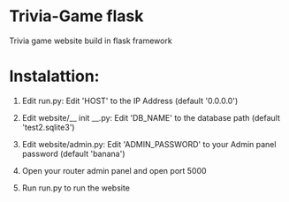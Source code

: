 # Trivia-Game flask
Trivia game website build in flask framework

# Instalattion:
1. Edit run.py:
  Edit 'HOST' to the IP Address (default '0.0.0.0') 
2. Edit website/__ init __.py:
  Edit 'DB_NAME' to the database path (default 'test2.sqlite3')
3. Edit website/admin.py:
  Edit 'ADMIN_PASSWORD' to your Admin panel password (default 'banana')

4. Open your router admin panel and open port 5000

5. Run run.py to run the website
